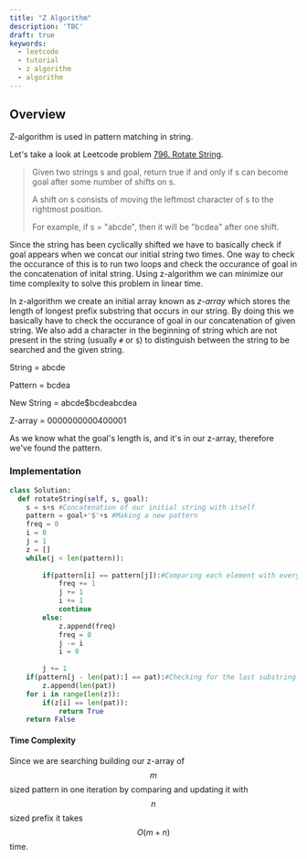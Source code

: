 ```yaml
---
title: "Z Algorithm"
description: 'TBC'
draft: true
keywords:
  - leetcode
  - tutorial
  - z algorithm
  - algorithm
---
```

<TutorialAuthors names="@Cyber-Machine"/>

## Overview 
Z-algorithm is used in pattern matching in string.

Let's take a look at Leetcode problem [796. Rotate String](https://leetcode.com/problems/rotate-string/).


>Given two strings s and goal, return true if and only if s can become goal after some number of shifts on s.
>
>A shift on s consists of moving the leftmost character of s to the rightmost position.
>
>For example, if s = "abcde", then it will be "bcdea" after one shift.

Since the string has been cyclically shifted we have to basically check if goal appears when we concat our initial string two times. One way to check the occurance of this is to run two loops and check the occurance of goal in the 
concatenation of inital string. Using z-algorithm we can minimize our time complexity to solve this problem in linear time.

In z-algorithm we create an initial array known as *z-array* which stores the length of longest prefix substring that occurs in our string. By doing this we basically have to check the occurance of goal in our concatenation of given string. We also add a character in the beginning of string which are not present in the string (usually `#` or `$`) to distinguish between the string to be searched and the given string.

String     = abcde


Pattern    = bcdea


New String = abcde$bcdeabcdea


Z-array    = 0000000000400001

As we know what the goal's length is, and it's in our z-array, therefore we've found the pattern. 
### Implementation
<Tabs>
<TabItem value="py" label="Python">
<SolutionAuthor name="@Cyber-Machine"/>

```py
class Solution:
  def rotateString(self, s, goal):
    s = s+s #Concatenation of our initial string with itself
    pattern = goal+'$'+s #Making a new pattern
    freq = 0
    i = 0
    j = 1
    z = []
    while(j < len(pattern)):
        
        if(pattern[i] == pattern[j]):#Comparing each element with every other element
            freq += 1
            j += 1
            i += 1
            continue
        else:
            z.append(freq)
            freq = 0
            j -= i
            i = 0
            
        j += 1
    if(pattern[j - len(pat):] == pat):#Checking for the last substring of size of pattern
        z.append(len(pat))
    for i in range(len(z)):
        if(z[i] == len(pat)):
            return True
    return False
```

</TabItem>
</Tabs>

#### Time Complexity 
Since we are searching building our z-array of $$m$$ sized pattern in one iteration by comparing and updating it  with $$n$$ sized prefix it takes $$O(m+n)$$ time.